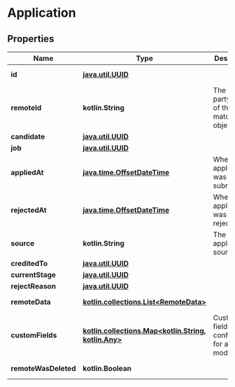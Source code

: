 
# Application

## Properties
Name | Type | Description | Notes
------------ | ------------- | ------------- | -------------
**id** | [**java.util.UUID**](java.util.UUID.md) |  |  [optional] [readonly]
**remoteId** | **kotlin.String** | The third-party API ID of the matching object. |  [optional]
**candidate** | [**java.util.UUID**](java.util.UUID.md) |  |  [optional]
**job** | [**java.util.UUID**](java.util.UUID.md) |  |  [optional]
**appliedAt** | [**java.time.OffsetDateTime**](java.time.OffsetDateTime.md) | When the application was submitted. |  [optional]
**rejectedAt** | [**java.time.OffsetDateTime**](java.time.OffsetDateTime.md) | When the application was rejected. |  [optional]
**source** | **kotlin.String** | The application&#39;s source. |  [optional]
**creditedTo** | [**java.util.UUID**](java.util.UUID.md) |  |  [optional]
**currentStage** | [**java.util.UUID**](java.util.UUID.md) |  |  [optional]
**rejectReason** | [**java.util.UUID**](java.util.UUID.md) |  |  [optional]
**remoteData** | [**kotlin.collections.List&lt;RemoteData&gt;**](RemoteData.md) |  |  [optional] [readonly]
**customFields** | [**kotlin.collections.Map&lt;kotlin.String, kotlin.Any&gt;**](kotlin.Any.md) | Custom fields configured for a given model. |  [optional]
**remoteWasDeleted** | **kotlin.Boolean** |  |  [optional] [readonly]



